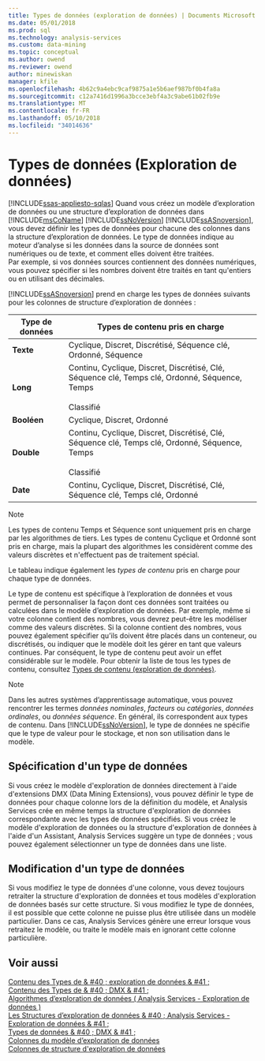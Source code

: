 ```yaml
---
title: Types de données (exploration de données) | Documents Microsoft
ms.date: 05/01/2018
ms.prod: sql
ms.technology: analysis-services
ms.custom: data-mining
ms.topic: conceptual
ms.author: owend
ms.reviewer: owend
author: minewiskan
manager: kfile
ms.openlocfilehash: 4b62c9a4ebc9caf9875a1e5b6aef987bf0b4fa8a
ms.sourcegitcommit: c12a7416d1996a3bcce3ebf4a3c9abe61b02fb9e
ms.translationtype: MT
ms.contentlocale: fr-FR
ms.lasthandoff: 05/10/2018
ms.locfileid: "34014636"
---
```

# <a name="data-types-data-mining"></a>Types de données (Exploration de données)
[!INCLUDE[ssas-appliesto-sqlas](../../includes/ssas-appliesto-sqlas.md)]
  Quand vous créez un modèle d’exploration de données ou une structure d’exploration de données dans [!INCLUDE[msCoName](../../includes/msconame-md.md)] [!INCLUDE[ssNoVersion](../../includes/ssnoversion-md.md)] [!INCLUDE[ssASnoversion](../../includes/ssasnoversion-md.md)], vous devez définir les types de données pour chacune des colonnes dans la structure d’exploration de données. Le type de données indique au moteur d’analyse si les données dans la source de données sont numériques ou de texte, et comment elles doivent être traitées. Par exemple, si vos données sources contiennent des données numériques, vous pouvez spécifier si les nombres doivent être traités en tant qu'entiers ou en utilisant des décimales.  
  
 [!INCLUDE[ssASnoversion](../../includes/ssasnoversion-md.md)] prend en charge les types de données suivants pour les colonnes de structure d’exploration de données :  
  
|Type de données|Types de contenu pris en charge|  
|---------------|-----------------------------|  
|**Texte**|Cyclique, Discret, Discrétisé, Séquence clé, Ordonné, Séquence|  
|**Long**|Continu, Cyclique, Discret, Discrétisé, Clé, Séquence clé, Temps clé, Ordonné, Séquence, Temps<br /><br /> Classifié|  
|**Booléen**|Cyclique, Discret, Ordonné|  
|**Double**|Continu, Cyclique, Discret, Discrétisé, Clé, Séquence clé, Temps clé, Ordonné, Séquence, Temps<br /><br /> Classifié|  
|**Date**|Continu, Cyclique, Discret, Discrétisé, Clé, Séquence clé, Temps clé, Ordonné|  
  
> [!NOTE]  
>  Les types de contenu Temps et Séquence sont uniquement pris en charge par les algorithmes de tiers. Les types de contenu Cyclique et Ordonné sont pris en charge, mais la plupart des algorithmes les considèrent comme des valeurs discrètes et n'effectuent pas de traitement spécial.  
  
 Le tableau indique également les *types de contenu* pris en charge pour chaque type de données.  
  
 Le type de contenu est spécifique à l’exploration de données et vous permet de personnaliser la façon dont ces données sont traitées ou calculées dans le modèle d’exploration de données. Par exemple, même si votre colonne contient des nombres, vous devrez peut-être les modéliser comme des valeurs discrètes. Si la colonne contient des nombres, vous pouvez également spécifier qu’ils doivent être placés dans un conteneur, ou discrétisés, ou indiquer que le modèle doit les gérer en tant que valeurs continues. Par conséquent, le type de contenu peut avoir un effet considérable sur le modèle. Pour obtenir la liste de tous les types de contenu, consultez [Types de contenu &#40;exploration de données&#41;](../../analysis-services/data-mining/content-types-data-mining.md).  
  
> [!NOTE]  
>  Dans les autres systèmes d’apprentissage automatique, vous pouvez rencontrer les termes *données nominales*, *facteurs* ou *catégories*, *données ordinales*, ou *données séquence*. En général, ils correspondent aux types de contenu. Dans [!INCLUDE[ssNoVersion](../../includes/ssnoversion-md.md)], le type de données ne spécifie que le type de valeur pour le stockage, et non son utilisation dans le modèle.  
  
## <a name="specifying-a-data-type"></a>Spécification d'un type de données  
 Si vous créez le modèle d'exploration de données directement à l'aide d'extensions DMX (Data Mining Extensions), vous pouvez définir le type de données pour chaque colonne lors de la définition du modèle, et Analysis Services crée en même temps la structure d'exploration de données correspondante avec les types de données spécifiés. Si vous créez le modèle d'exploration de données ou la structure d'exploration de données à l'aide d'un Assistant, Analysis Services suggère un type de données ; vous pouvez également sélectionner un type de données dans une liste.  
  
## <a name="changing-a-data-type"></a>Modification d'un type de données  
 Si vous modifiez le type de données d'une colonne, vous devez toujours retraiter la structure d'exploration de données et tous modèles d'exploration de données basés sur cette structure. Si vous modifiez le type de données, il est possible que cette colonne ne puisse plus être utilisée dans un modèle particulier. Dans ce cas, Analysis Services génère une erreur lorsque vous retraitez le modèle, ou traite le modèle mais en ignorant cette colonne particulière.  
  
## <a name="see-also"></a>Voir aussi  
 [Contenu des Types de & #40 ; exploration de données & #41 ;](../../analysis-services/data-mining/content-types-data-mining.md)   
 [Contenu des Types de & #40 ; DMX & #41 ;](../../dmx/content-types-dmx.md)   
 [Algorithmes d’exploration de données &#40; Analysis Services - Exploration de données &#41;](../../analysis-services/data-mining/data-mining-algorithms-analysis-services-data-mining.md)   
 [Les Structures d’exploration de données & #40 ; Analysis Services - Exploration de données & #41 ;](../../analysis-services/data-mining/mining-structures-analysis-services-data-mining.md)   
 [Types de données & #40 ; DMX & #41 ;](../../dmx/data-types-dmx.md)   
 [Colonnes du modèle d’exploration de données](../../analysis-services/data-mining/mining-model-columns.md)   
 [Colonnes de structure d'exploration de données](../../analysis-services/data-mining/mining-structure-columns.md)  
  
  

